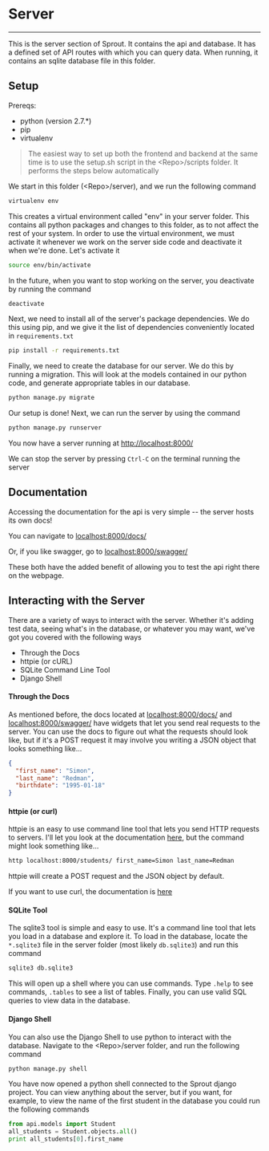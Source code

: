 # Server

------

This is the server section of Sprout. It contains the api and database.
It has a defined set of API routes with which you can query data.
When running, it contains an sqlite database file in this folder.

## Setup

Prereqs:

- python (version 2.7.\*)
- pip
- virtualenv

> The easiest way to set up both the frontend and backend at the same time is to use the 
> setup.sh script in the \<Repo\>/scripts folder. It performs the steps below automatically

We start in this folder (\<Repo\>/server), and we run the following command
```bash
virtualenv env
```

This creates a virtual environment called "env" in your server folder. This contains all
python packages and changes to this folder, as to not affect the rest of your system.
In order to use the virtual environment, we must activate it whenever we work on the server
side code and deactivate it when we're done. Let's activate it
```bash
source env/bin/activate
```

In the future, when you want to stop working on the server, you deactivate by running the command
```bash
deactivate
```

Next, we need to install all of the server's package dependencies. We do this using pip, and we give
it the list of dependencies conveniently located in `requirements.txt`
```bash
pip install -r requirements.txt
```

Finally, we need to create the database for our server. We do this by running a migration. This will
look at the models contained in our python code, and generate appropriate tables in our database.
```bash
python manage.py migrate
```

Our setup is done! Next, we can run the server by using the command
```bash
python manage.py runserver
```

You now have a server running at [http://localhost:8000/](http://localhost:8000)

We can stop the server by pressing `Ctrl-C` on the terminal running the server

## Documentation

Accessing the documentation for the api is very simple -- the server hosts its own docs!

You can navigate to [localhost:8000/docs/](http://localhost:8000/docs/)

Or, if you like swagger, go to [localhost:8000/swagger/](http://localhost:8000/swagger/)

These both have the added benefit of allowing you to test the api right there on the webpage.


## Interacting with the Server

There are a variety of ways to interact with the server. Whether it's adding test data,
seeing what's in the database, or whatever you may want, we've got you covered with the following
ways

- Through the Docs
- httpie (or cURL)
- SQLite Command Line Tool
- Django Shell

#### Through the Docs

As mentioned before, the docs located at [localhost:8000/docs/](http://localhost:8000/docs/) 
and [localhost:8000/swagger/](http://localhost:8000/swagger/) have widgets that let you send real
requests to the server. You can use the docs to figure out what the requests should look like, but
if it's a POST request it may involve you writing a JSON object that looks something like...

```json
{
  "first_name": "Simon",
  "last_name": "Redman",
  "birthdate": "1995-01-18"
}
```

#### httpie (or curl)

httpie is an easy to use command line tool that lets you send HTTP requests to servers. I'll let you
look at the documentation [here](http://httpie.org/), but the command might look something like...

```bash
http localhost:8000/students/ first_name=Simon last_name=Redman
```

httpie will create a POST request and the JSON object by default.

If you want to use curl, the documentation is [here](https://curl.haxx.se/)

#### SQLite Tool

The sqlite3 tool is simple and easy to use. It's a command line tool that lets you load in a database
and explore it. To load in the database, locate the `*.sqlite3` file in the server folder (most likely
`db.sqlite3`) and run this command

```bash
sqlite3 db.sqlite3
```

This will open up a shell where you can use commands. Type `.help` to see commands, `.tables` to see a
list of tables. Finally, you can use valid SQL queries to view data in the database.

#### Django Shell

You can also use the Django Shell to use python to interact with the database. Navigate to the \<Repo>/server
folder, and run the following command

```bash
python manage.py shell
```

You have now opened a python shell connected to the Sprout django project. You can view anything about the
server, but if you want, for example, to view the name of the first student in the database you could run 
the following commands

```python
from api.models import Student
all_students = Student.objects.all()
print all_students[0].first_name
```
